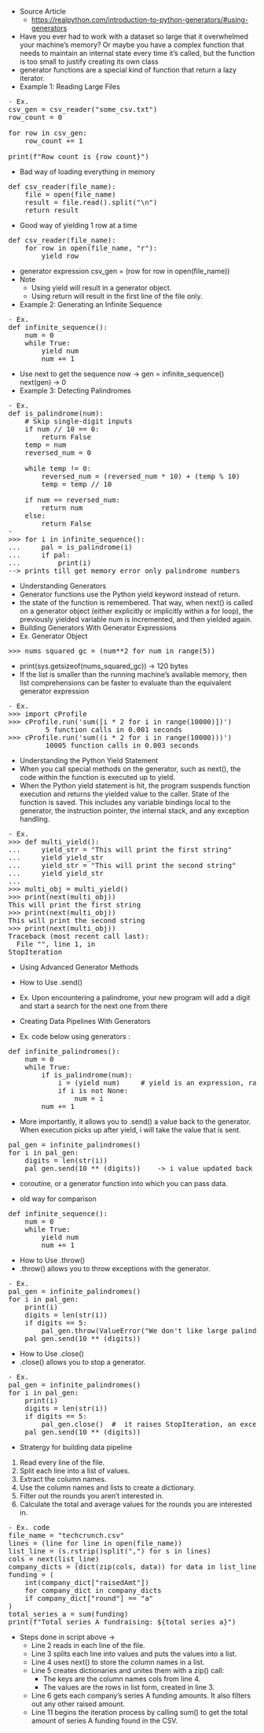 - Source Article
    - https://realpython.com/introduction-to-python-generators/#using-generators
- Have you ever had to work with a dataset so large that it overwhelmed your machine’s memory? Or maybe you have a complex function that needs to maintain an internal state every time it’s called, but the function is too small to justify creating its own class
- generator functions are a special kind of function that return a lazy iterator. 
- Example 1: Reading Large Files
<pre>
- Ex.
csv_gen = csv_reader("some_csv.txt")
row_count = 0

for row in csv_gen:
    row_count += 1

print(f"Row count is {row_count}")
</pre>
- Bad way of loading everything in memory
<pre>
def csv_reader(file_name):
    file = open(file_name)
    result = file.read().split("\n")
    return result
</pre>
- Good way of yielding 1 row at a time
<pre>
def csv_reader(file_name):
    for row in open(file_name, "r"):
        yield row
</pre>
- generator expression
csv_gen = (row for row in open(file_name))
- Note
    - Using yield will result in a generator object.
    - Using return will result in the first line of the file only.
- Example 2: Generating an Infinite Sequence
<pre>
- Ex.
def infinite_sequence():
    num = 0
    while True:
        yield num
        num += 1
</pre>
- Use next to get the sequence now -> 
gen = infinite_sequence()
next(gen) -> 0
- Example 3: Detecting Palindromes
<pre>
- Ex.
def is_palindrome(num):
    # Skip single-digit inputs
    if num // 10 == 0:
        return False
    temp = num
    reversed_num = 0

    while temp != 0:
        reversed_num = (reversed_num * 10) + (temp % 10)
        temp = temp // 10

    if num == reversed_num:
        return num
    else:
        return False
- 
>>> for i in infinite_sequence():
...     pal = is_palindrome(i)
...     if pal:
...         print(i)
--> prints till get memory error only palindrome numbers
</pre>
- Understanding Generators
- Generator functions use the Python yield keyword instead of return.
- the state of the function is remembered. That way, when next() is called on a generator object (either explicitly or implicitly within a for loop), the previously yielded variable num is incremented, and then yielded again. 
- Building Generators With Generator Expressions
- Ex. Generator Object
<pre>
>>> nums_squared_gc = (num**2 for num in range(5)) 
</pre>
- print(sys.getsizeof(nums_squared_gc))  -> 120 bytes 
- If the list is smaller than the running machine’s available memory, then list comprehensions can be faster to evaluate than the equivalent generator expression
<pre>
- Ex.
>>> import cProfile
>>> cProfile.run('sum([i * 2 for i in range(10000)])')
         5 function calls in 0.001 seconds
>>> cProfile.run('sum((i * 2 for i in range(10000)))')
         10005 function calls in 0.003 seconds
</pre>
- Understanding the Python Yield Statement
- When you call special methods on the generator, such as next(), the code within the function is executed up to yield.
- When the Python yield statement is hit, the program suspends function execution and returns the yielded value to the caller. State of the function is saved. This includes any variable bindings local to the generator, the instruction pointer, the internal stack, and any exception handling.
<pre>
- Ex.
>>> def multi_yield():
...     yield_str = "This will print the first string"
...     yield yield_str
...     yield_str = "This will print the second string"
...     yield yield_str
...
>>> multi_obj = multi_yield()
>>> print(next(multi_obj))
This will print the first string
>>> print(next(multi_obj))
This will print the second string
>>> print(next(multi_obj))
Traceback (most recent call last):
  File "<stdin>", line 1, in <module>
StopIteration
</pre>
- Using Advanced Generator Methods
- How to Use .send()
- Ex. Upon encountering a palindrome, your new program will add a digit and start a search for the next one from there

- Creating Data Pipelines With Generators
- Ex. code below using generators :
<pre>
def infinite_palindromes():
    num = 0
    while True:
        if is_palindrome(num):
            i = (yield num)     # yield is an expression, rather than a statement
            if i is not None:
                num = i
        num += 1
</pre>
- More importantly, it allows you to .send() a value back to the generator. When execution picks up after yield, i will take the value that is sent.
<pre>
pal_gen = infinite_palindromes()
for i in pal_gen:
    digits = len(str(i))
    pal_gen.send(10 ** (digits))    -> i value updated back in generator from here.  The program only yields a value once a palindrome is found. It uses len() to determine the number of digits in that palindrome. Then, it sends 10 ** digits to the generator. This brings execution back into the generator logic and assigns 10 ** digits to i. Since i now has a value, the program updates num, increments, and checks for palindromes again.
</pre>
-  coroutine, or a generator function into which you can pass data.

- old way for comparison
<pre>
def infinite_sequence():
    num = 0
    while True:
        yield num
        num += 1
</pre>
- How to Use .throw()
- .throw() allows you to throw exceptions with the generator. 
<pre>
- Ex.
pal_gen = infinite_palindromes()
for i in pal_gen:
    print(i)
    digits = len(str(i))
    if digits == 5:
        pal_gen.throw(ValueError("We don't like large palindromes"))
    pal_gen.send(10 ** (digits))
</pre>
- How to Use .close()
- .close() allows you to stop a generator.
<pre>
- Ex.
pal_gen = infinite_palindromes()
for i in pal_gen:
    print(i)
    digits = len(str(i))
    if digits == 5:
        pal_gen.close()  #  it raises StopIteration, an exception used to signal the end of a finite iterator
    pal_gen.send(10 ** (digits))
</pre>

- Stratergy for building data pipeline
1. Read every line of the file.
2. Split each line into a list of values.
3. Extract the column names.
4. Use the column names and lists to create a dictionary.
5. Filter out the rounds you aren’t interested in.
6. Calculate the total and average values for the rounds you are interested in.
<pre>
- Ex. code 
file_name = "techcrunch.csv"
lines = (line for line in open(file_name))
list_line = (s.rstrip()split(",") for s in lines)
cols = next(list_line)
company_dicts = (dict(zip(cols, data)) for data in list_line)
funding = (
    int(company_dict["raisedAmt"])
    for company_dict in company_dicts
    if company_dict["round"] == "a"
)
total_series_a = sum(funding)
print(f"Total series A fundraising: ${total_series_a}")
</pre>
- Steps done in script above -> 
    - Line 2 reads in each line of the file.
    - Line 3 splits each line into values and puts the values into a list.
    - Line 4 uses next() to store the column names in a list.
    - Line 5 creates dictionaries and unites them with a zip() call:
        - The keys are the column names cols from line 4.
        - The values are the rows in list form, created in line 3.
    - Line 6 gets each company’s series A funding amounts. It also filters out any other raised amount.
    - Line 11 begins the iteration process by calling sum() to get the total amount of series A funding found in the CSV.